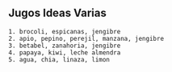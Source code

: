 ## Jugos Ideas Varias
    1. brocoli, espicanas, jengibre
    2. apio, pepino, perejil, manzana, jengibre
    3. betabel, zanahoria, jengibre
    4. papaya, kiwi, leche almendra
    5. agua, chia, linaza, limon